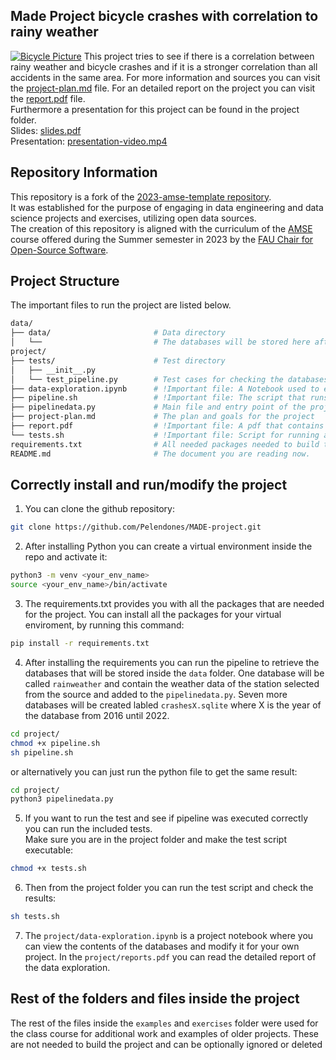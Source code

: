 
## Made Project bicycle crashes with correlation to rainy weather
[![Bicycle Picture](https://images.unsplash.com/uploads/14122621859313b34d52b/37e28531?q=80&w=2073&auto=format&fit=crop&ixlib=rb-4.0.3&ixid=M3wxMjA3fDB8MHxwaG90by1wYWdlfHx8fGVufDB8fHx8fA%3D%3D)](https://unsplash.com/de/fotos/schwarzes-mountainbike-in-der-nahe-der-strasse-geparkt-AoSAOV2Vtro)
This project tries to see if there is a correlation between rainy weather and bicycle crashes and if it is a stronger correlation than all accidents in the same area. For more information and sources you can visit the [project-plan.md](./project/project-plan.md) file. For an detailed report on the project you can visit the [report.pdf](./project/report.pdf) file.  
Furthermore a presentation for this project can be found in the project folder.  
Slides: [slides.pdf](./project/slides.pdf)  
Presentation: [presentation-video.mp4](./project/presentation-video.mp4)


## Repository Information
This repository is a fork of the [2023-amse-template repository](https://github.com/jvalue/2023-amse-template).  
It was established for the purpose of engaging in data engineering and data science projects and exercises, utilizing open data sources.  
The creation of this repository is aligned with the curriculum of the [AMSE](https://oss.cs.fau.de/teaching/specific/amse/) course offered during the Summer semester in 2023 by the [FAU Chair for Open-Source Software](https://oss.cs.fau.de/).

## Project Structure
The important files to run the project are listed below.
```bash
data/
├── data/                       # Data directory
│   └──                         # The databases will be stored here after the ETL process and Test pipeline
project/ 
├── tests/                      # Test directory
│   ├── __init__.py 
│   └── test_pipeline.py        # Test cases for checking the databases after the ETL process
├── data-exploration.ipynb      # !Important file: A Notebook used to explore the downloaded databases in the data folder
├── pipeline.sh                 # !Important file: The script that runs the ETL and main file of the project 
├── pipelinedata.py             # Main file and entry point of the project 
├── project-plan.md             # The plan and goals for the project
├── report.pdf                  # !Important file: A pdf that contains the report of the project
└── tests.sh                    # !Important file: Script for running all test cases
requirements.txt                # All needed packages needed to build the project
README.md                       # The document you are reading now. 
```

## Correctly install and run/modify the project

1. You can clone the github repository:
```bash
git clone https://github.com/Pelendones/MADE-project.git
```
2. After installing Python you can create a virtual environment inside the repo and activate it:
```bash
python3 -m venv <your_env_name>
source <your_env_name>/bin/activate
```
3. The requirements.txt provides you with all the packages that are needed for the project. You can install all the packages for your virtual enviroment, by running this command:
```bash
pip install -r requirements.txt
```
4. After installing the requirements you can run the pipeline to retrieve the databases that will be stored inside the `data` folder. One database will be called `rainweather` and contain the weather data of the station selected from the source and added to the `pipelinedata.py`. Seven more databases will be created labled `crashesX.sqlite` where X is the year of the database from 2016 until 2022.
```bash
cd project/
chmod +x pipeline.sh
sh pipeline.sh
```
or alternatively you can just run the python file to get the same result:
```bash
cd project/
python3 pipelinedata.py
```

5. If you want to run the test and see if pipeline was executed correctly you can run the included tests.  
Make sure you are in the project folder and make the test script executable:
```bash
chmod +x tests.sh
```
6. Then from the project folder you can run the test script and check the results:
```bash 
sh tests.sh
```
7. The `project/data-exploration.ipynb` is a project notebook where you can view the contents of the databases and modify it for your own project. In the `project/reports.pdf` you can read the detailed report of the data exploration.

## Rest of the folders and files inside the project
The rest of the files inside the `examples` and `exercises` folder were used for the class course for additional work and examples of older projects. These are not needed to build the project and can be optionally ignored or deleted